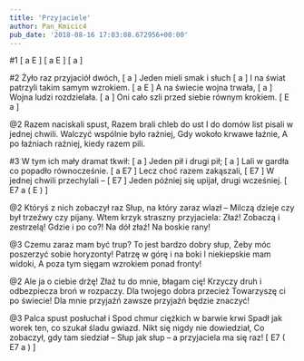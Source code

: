 ```yaml
---
title: 'Przyjaciele'
author: Pan_Kmicic4
pub_date: '2018-08-16 17:03:08.672956+00:00'
---
```


#1
[ a E ]
[ a E ]
[ a ] 

#2
Żyło raz przyjaciół dwóch,  [ a ]
Jeden mieli smak i słuch [ a ]
I na świat patrzyli takim samym wzrokiem. [ a E ]
A na świecie wojna trwała, [ a ]
Wojna ludzi rozdzielała. [ a ]
Oni cało szli przed siebie równym krokiem. [ E a ]

@2
Razem naciskali spust,
Razem brali chleb do ust
I do domów list pisali w jednej chwili.
Walczyć wspólnie było raźniej,
Gdy wokoło krwawe łaźnie,
A po łaźniach raźniej, kiedy razem pili.

#3
W tym ich mały dramat tkwił: [ a ]
Jeden pił i drugi pił; [ a ]
Lali w gardła co popadło równocześnie. [ a E7 ]
Lecz choć razem zakąszali, [ E7 ]
W jednej chwili przechylali – [ E7 ]
Jeden później się upijał, drugi wcześniej. [ E7 a ( E ) ]

@2
Któryś z nich zobaczył raz
Słup, na który zaraz wlazł –
Milczą dzieje czy był trzeźwy czy pijany.
Wtem krzyk straszny przyjaciela:
Złaź! Zobaczą i zestrzelą!
Gdzie i po co?! Na dół złaź! Na boskie rany!

@3
Czemu zaraz mam być trup?
To jest bardzo dobry słup,
Żeby móc poszerzyć sobie horyzonty!
Patrzę w górę i na boki
I niekiepskie mam widoki,
A poza tym sięgam wzrokiem ponad fronty!

@2
Ale ja o ciebie drżę!
Złaź tu do mnie, błagam cię!
Krzyczy druh i odbezpiecza broń w rozpaczy.
Dla twojego dobra przecież
Towarzyszę ci po świecie!
Dla mnie przyjaźń zawsze przyjaźń będzie znaczyć!

@3
Palca spust posłuchał i
Spod chmur ciężkich w barwie krwi
Spadł jak worek ten, co szukał śladu gwiazd.
Nikt się nigdy nie dowiedział,
Co zobaczył, gdy tam siedział –
Słup jak słup – a przyjaciela ma się raz! [ E7 ( E7 a ) ]